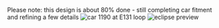 Please note: this design is about 80% done - still completing car fitment and refining a few details
![car 1190 at E131 loop](https://github.com/user-attachments/assets/d0a89b8a-af52-4414-a8f5-64209f16b8c7)
![eclipse preview](https://github.com/user-attachments/assets/1f68ef43-4295-4c15-b80a-feddfa798a2a)
